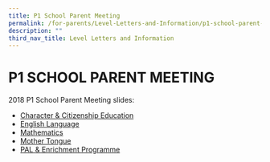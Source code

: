 ```yaml
---
title: P1 School Parent Meeting
permalink: /for-parents/Level-Letters-and-Information/p1-school-parent-meeting/
description: ""
third_nav_title: Level Letters and Information
---
```

# P1 SCHOOL PARENT MEETING 
2018 P1 School Parent Meeting slides:

* [Character & Citizenship Education](/files/Character%20&%20Citizenship%20Education%20(CCE).pdf)
* [English Language](/files/English%20Language.pdf)
* [Mathematics](/files/Mathematics.pdf)
* [Mother Tongue](/files/Mother%20Tongue.pdf)
* [PAL & Enrichment Programme](/files/PAL%20&%20Enrichment%20Programme.pdf)